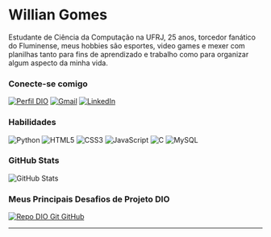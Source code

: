 

# Willian Gomes 

Estudante de Ciência da Computação na UFRJ, 25 anos, torcedor fanático do Fluminense, meus hobbies são esportes, video games e mexer com planilhas tanto para fins de aprendizado e trabalho como para organizar algum aspecto da minha vida.

### Conecte-se comigo

[![Perfil DIO](https://img.shields.io/badge/-Meu%20Perfil%20na%20DIO-9aff9a?style=for-the-badge)](https://www.dio.me/users/wr503447/)
[![Gmail](https://img.shields.io/badge/Gmail-9aff9a?style=for-the-badge&logo=gmail)](mailto:wr503447@gmail.com)
[![LinkedIn](https://img.shields.io/badge/-LinkedIn-9aff9a?style=for-the-badge&logo=linkedin)](linkedin.com/in/willian-gomes-242240174/)

### Habilidades

![Python](https://img.shields.io/badge/python-9aff9a?style=for-the-badge&logo=python)
![HTML5](https://img.shields.io/badge/HTML-9aff9a?style=for-the-badge&logo=html5)
![CSS3](https://img.shields.io/badge/CSS3-9aff9a?style=for-the-badge&logo=css3)
![JavaScript](https://img.shields.io/badge/JavaScript-9aff9a?style=for-the-badge&logo=javascript)
![C](https://img.shields.io/badge/C-9aff9a?style=for-the-badge&logo=c)
![MySQL](https://img.shields.io/badge/MySQL-9aff9a?style=for-the-badge&logo=mysql)

### GitHub Stats

![GitHub Stats](https://github-readme-stats.vercel.app/api?username=wiUl&theme=transparent&bg_color=9aff9a&border_color=30A3DC&show_icons=true&icon_color=30A3DC&title_color=436eee&text_color=000)


### Meus Principais Desafios de Projeto DIO

[![Repo DIO Git GitHub](https://github-readme-stats.vercel.app/api/pin/?username=wiUl&repo=dio-lab-open-source&bg_color=9aff9a&border_color=30A3DC&show_icons=true&icon_color=30A3DC&title_color=436eee&text_color=000)](https://github.com/wiUl/dio-lab-open-source)




---


